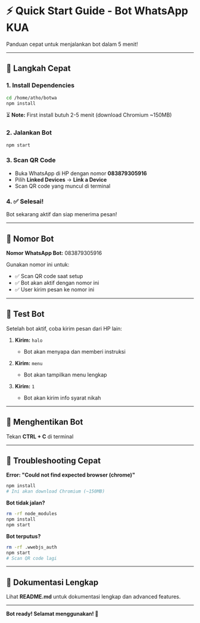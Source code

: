 # ⚡ Quick Start Guide - Bot WhatsApp KUA

Panduan cepat untuk menjalankan bot dalam 5 menit!

---

## 🚀 Langkah Cepat

### 1. Install Dependencies
```bash
cd /home/atho/botwa
npm install
```

⏳ **Note:** First install butuh 2-5 menit (download Chromium ~150MB)

### 2. Jalankan Bot
```bash
npm start
```

### 3. Scan QR Code
- Buka WhatsApp di HP dengan nomor **083879305916**
- Pilih **Linked Devices** → **Link a Device**
- Scan QR code yang muncul di terminal

### 4. ✅ Selesai!
Bot sekarang aktif dan siap menerima pesan!

---

## 📱 Nomor Bot

**Nomor WhatsApp Bot:** 083879305916

Gunakan nomor ini untuk:
- ✅ Scan QR code saat setup
- ✅ Bot akan aktif dengan nomor ini
- ✅ User kirim pesan ke nomor ini

---

## 💬 Test Bot

Setelah bot aktif, coba kirim pesan dari HP lain:

1. **Kirim:** `halo`
   - Bot akan menyapa dan memberi instruksi

2. **Kirim:** `menu`
   - Bot akan tampilkan menu lengkap

3. **Kirim:** `1`
   - Bot akan kirim info syarat nikah

---

## 🛑 Menghentikan Bot

Tekan **CTRL + C** di terminal

---

## 🔧 Troubleshooting Cepat

**Error: "Could not find expected browser (chrome)"**
```bash
npm install
# Ini akan download Chromium (~150MB)
```

**Bot tidak jalan?**
```bash
rm -rf node_modules
npm install
npm start
```

**Bot terputus?**
```bash
rm -rf .wwebjs_auth
npm start
# Scan QR code lagi
```

---

## 📖 Dokumentasi Lengkap

Lihat **README.md** untuk dokumentasi lengkap dan advanced features.

---

**Bot ready! Selamat menggunakan! 🎉**


